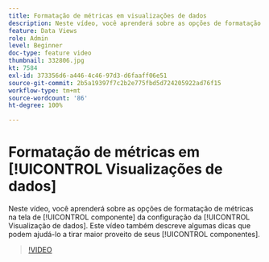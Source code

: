 ```yaml
---
title: Formatação de métricas em visualizações de dados
description: Neste vídeo, você aprenderá sobre as opções de formatação de métricas na tela de componente da configuração da Visualização de dados. Este vídeo também descreve algumas dicas que podem ajudá-lo a tirar maior proveito de seus componentes.
feature: Data Views
role: Admin
level: Beginner
doc-type: feature video
thumbnail: 332806.jpg
kt: 7584
exl-id: 373356d6-a446-4c46-97d3-d6faaff06e51
source-git-commit: 2b5a19397f7c2b2e775fbd5d724205922ad76f15
workflow-type: tm+mt
source-wordcount: '86'
ht-degree: 100%

---
```


# Formatação de métricas em [!UICONTROL Visualizações de dados]

Neste vídeo, você aprenderá sobre as opções de formatação de métricas na tela de [!UICONTROL componente] da configuração da [!UICONTROL Visualização de dados]. Este vídeo também descreve algumas dicas que podem ajudá-lo a tirar maior proveito de seus [!UICONTROL componentes].

>[!VIDEO](https://video.tv.adobe.com/v/332806/?quality=12&learn=on)
